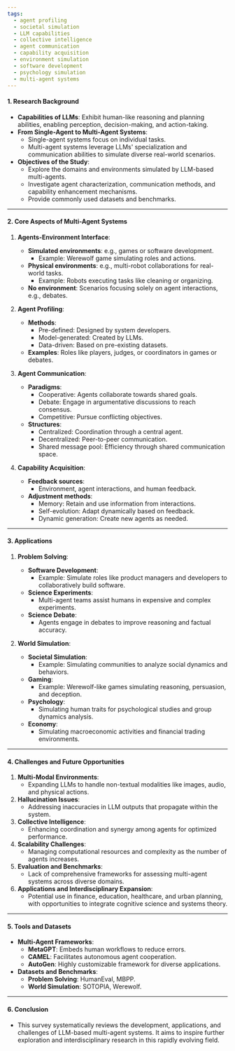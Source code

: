```yaml
---
tags:
  - agent profiling
  - societal simulation
  - LLM capabilities
  - collective intelligence
  - agent communication
  - capability acquisition
  - environment simulation
  - software development
  - psychology simulation
  - multi-agent systems
---
```

#### **1. Research Background**

- **Capabilities of LLMs**: Exhibit human-like reasoning and planning abilities, enabling perception, decision-making, and action-taking.
- **From Single-Agent to Multi-Agent Systems**:
  - Single-agent systems focus on individual tasks.
  - Multi-agent systems leverage LLMs' specialization and communication abilities to simulate diverse real-world scenarios.
- **Objectives of the Study**:
  - Explore the domains and environments simulated by LLM-based multi-agents.
  - Investigate agent characterization, communication methods, and capability enhancement mechanisms.
  - Provide commonly used datasets and benchmarks.

---

#### **2. Core Aspects of Multi-Agent Systems**

1. **Agents-Environment Interface**:

   - **Simulated environments**: e.g., games or software development.
     - Example: Werewolf game simulating roles and actions.
   - **Physical environments**: e.g., multi-robot collaborations for real-world tasks.
     - Example: Robots executing tasks like cleaning or organizing.
   - **No environment**: Scenarios focusing solely on agent interactions, e.g., debates.

2. **Agent Profiling**:

   - **Methods**:
     - Pre-defined: Designed by system developers.
     - Model-generated: Created by LLMs.
     - Data-driven: Based on pre-existing datasets.
   - **Examples**: Roles like players, judges, or coordinators in games or debates.

3. **Agent Communication**:

   - **Paradigms**:
     - Cooperative: Agents collaborate towards shared goals.
     - Debate: Engage in argumentative discussions to reach consensus.
     - Competitive: Pursue conflicting objectives.
   - **Structures**:
     - Centralized: Coordination through a central agent.
     - Decentralized: Peer-to-peer communication.
     - Shared message pool: Efficiency through shared communication space.

4. **Capability Acquisition**:
   - **Feedback sources**:
     - Environment, agent interactions, and human feedback.
   - **Adjustment methods**:
     - Memory: Retain and use information from interactions.
     - Self-evolution: Adapt dynamically based on feedback.
     - Dynamic generation: Create new agents as needed.

---

#### **3. Applications**

1. **Problem Solving**:

   - **Software Development**:
     - Example: Simulate roles like product managers and developers to collaboratively build software.
   - **Science Experiments**:
     - Multi-agent teams assist humans in expensive and complex experiments.
   - **Science Debate**:
     - Agents engage in debates to improve reasoning and factual accuracy.

2. **World Simulation**:
   - **Societal Simulation**:
     - Example: Simulating communities to analyze social dynamics and behaviors.
   - **Gaming**:
     - Example: Werewolf-like games simulating reasoning, persuasion, and deception.
   - **Psychology**:
     - Simulating human traits for psychological studies and group dynamics analysis.
   - **Economy**:
     - Simulating macroeconomic activities and financial trading environments.

---

#### **4. Challenges and Future Opportunities**

1. **Multi-Modal Environments**:
   - Expanding LLMs to handle non-textual modalities like images, audio, and physical actions.
2. **Hallucination Issues**:
   - Addressing inaccuracies in LLM outputs that propagate within the system.
3. **Collective Intelligence**:
   - Enhancing coordination and synergy among agents for optimized performance.
4. **Scalability Challenges**:
   - Managing computational resources and complexity as the number of agents increases.
5. **Evaluation and Benchmarks**:
   - Lack of comprehensive frameworks for assessing multi-agent systems across diverse domains.
6. **Applications and Interdisciplinary Expansion**:
   - Potential use in finance, education, healthcare, and urban planning, with opportunities to integrate cognitive science and systems theory.

---

#### **5. Tools and Datasets**

- **Multi-Agent Frameworks**:
  - **MetaGPT**: Embeds human workflows to reduce errors.
  - **CAMEL**: Facilitates autonomous agent cooperation.
  - **AutoGen**: Highly customizable framework for diverse applications.
- **Datasets and Benchmarks**:
  - **Problem Solving**: HumanEval, MBPP.
  - **World Simulation**: SOTOPIA, Werewolf.

---

#### **6. Conclusion**

- This survey systematically reviews the development, applications, and challenges of LLM-based multi-agent systems. It aims to inspire further exploration and interdisciplinary research in this rapidly evolving field.
